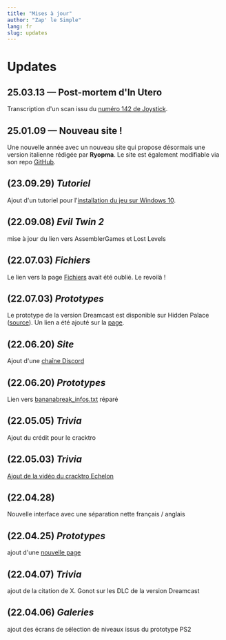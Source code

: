 ```yaml
---
title: "Mises à jour"
author: "Zap' le Simple"
lang: fr
slug: updates
---
```


# Updates

## 25.03.13 — Post-mortem d'In Utero
Transcription d'un scan issu du [numéro 142 de Joystick](/medias/presse/joystick_142_post_mortem/). 

## 25.01.09 — Nouveau site !
Une nouvelle année avec un nouveau site qui propose désormais une version italienne rédigée par **Ryopma**. Le site est également modifiable via son repo [GitHub](https://github.com/zap-le-simple/ETA).

## (23.09.29) _Tutoriel_
Ajout d'un tutoriel pour l'[installation du jeu sur Windows 10](/evil-twin-1/evil1_windows).

## (22.09.08) _Evil Twin 2_
mise à jour du lien vers AssemblerGames et Lost Levels

## (22.07.03) _Fichiers_
Le lien vers la page [Fichiers](/files/) avait été oublié. Le revoilà !

## (22.07.03) _Prototypes_
Le prototype de la version Dreamcast est disponible sur Hidden Palace ([source](https://discord.com/channels/615298215905853442/888935131522424832/975195050734653461)). Un lien a été ajouté sur la [page](/bonus/bonus_prototypes).

## (22.06.20) _Site_
Ajout d'une [chaîne Discord](https://discord.com/invite/rvRYEtbJ5x)

## (22.06.20) _Prototypes_
Lien vers [bananabreak\_infos.txt](/files/bananabreak_infos.txt) réparé

## (22.05.05) _Trivia_
Ajout du crédit pour le cracktro

## (22.05.03) _Trivia_
[Ajout de la vidéo du cracktro Echelon](/bonus/bonus_trivia)

## (22.04.28)
Nouvelle interface avec une séparation nette français / anglais

## (22.04.25) _Prototypes_
ajout d'une [nouvelle page](/bonus/bonus_prototypes)

## (22.04.07) _Trivia_
ajout de la citation de X. Gonot sur les DLC de la version Dreamcast

## (22.04.06) _Galeries_
ajout des écrans de sélection de niveaux issus du prototype PS2
